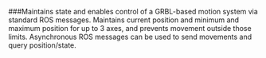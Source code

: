 ###Maintains state and enables control of a GRBL-based motion system via standard ROS messages.
Maintains current position and minimum and maximum position for up to 3 axes, and prevents movement outside those limits.  Asynchronous ROS messages can be used to send movements and query position/state.
